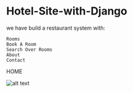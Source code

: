 # Hotel-Site-with-Django


we have build a restaurant system with:

    Rooms
    Book A Room
    Search Over Rooms
    About
    Contact

HOME 

![alt text](https://user-images.githubusercontent.com/31972312/91581906-baec2780-e96c-11ea-81e3-4de59522ffcf.png)
